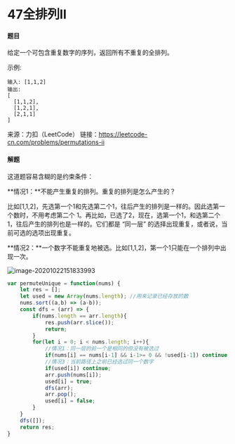 # 47全排列II

#### 题目

给定一个可包含重复数字的序列，返回所有不重复的全排列。

示例:

```
输入: [1,1,2]
输出:
[
  [1,1,2],
  [1,2,1],
  [2,1,1]
]
```



来源：力扣（LeetCode）
链接：https://leetcode-cn.com/problems/permutations-ii

#### 解题

这道题容易含糊的是约束条件：

**情况1：**不能产生重复的排列。重复的排列是怎么产生的？

​		比如[1,1,2]，先选第一个1和先选第二个1，往后产生的排列是一样的。因此选第一个数时，不用考虑第二个		1。再比如，已选了2，现在，选第一个1，和选第二个1，往后产生的排列也是一样的。
​		它们都是 “同一层” 的选择出现重复，或者说，当前可选的选项出现重复。

**情况2：**一个数字不能重复地被选。比如[1,1,2]，第一个1只能在一个排列中出现一次。

![image-20201022151833993](C:\Users\WX\AppData\Roaming\Typora\typora-user-images\image-20201022151833993.png)

```js
var permuteUnique = function(nums) {
    let res = [];
    let used = new Array(nums.length); //用来记录已经存放的数
    nums.sort((a,b) => (a-b));
    const dfs = (arr) => {
        if(nums.length == arr.length){
            res.push(arr.slice());
            return;
        }
        for(let i = 0; i < nums.length; i++){
            //情况1：同一层的前一个是相同的但没有被选过
            if(nums[i] == nums[i-1] && i-1>= 0 && !used[i-1]) continue;
            //情况3：当前路径上之前已经选过同一个数字
            if(used[i]) continue;
            arr.push(nums[i]);
            used[i] = true;
            dfs(arr);
            arr.pop();
            used[i] = false;
        }
    }
    dfs([]);
    return res;
}
```

